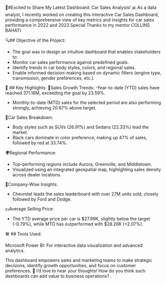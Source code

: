 🚗#Excited to Share My Latest Dashboard: Car Sales Analysis! 📊
As a data analyst, I recently worked on creating this interactive Car Sales Dashboard, providing a comprehensive view of key metrics and insights for car sales performance in 2022 and 2023.Special Thanks to my mentor COLLINS BAHATI

🔍## Objective of the Project:

- The goal was to design an intuitive dashboard that enables stakeholders to:
- Monitor car sales performance against predefined goals.
- Identify trends in car body styles, colors, and regional sales.
- Enable informed decision-making based on dynamic filters (engine type, transmission, gender preferences, etc.).

🔑 ## Key Highlights:
🎢Sales Growth Trends:
-Year-to-date (YTD) sales have reached 371.18M, exceeding the goal by 23.59%.
- Monthly-to-date (MTD) sales for the selected period are also performing strongly, achieving 20.67% above target.

🚗Car Sales Breakdown:
- Body styles such as SUVs (26.91%) and Sedans (22.33%) lead the market.
- Black cars dominate in color preference, making up 47% of sales, followed by red at 33.74%.

🌍Regional Performance:
- Top-performing regions include Aurora, Greenville, and Middletown.
- Visualized using an integrated geospatial map, highlighting sales density across dealer locations.

🏢Company-Wise Insights:
- Chevrolet leads the sales leaderboard with over 27M units sold, closely followed by Ford and Dodge.

💵Average Selling Price:
- The YTD average price per car is $27.99K, slightly below the target (-0.79%), while MTD has outperformed with $28.26K (+2.07%).

🛠️ ## Tools Used:

Microsoft Power BI: For interactive data visualization and advanced analytics.

This dashboard empowers sales and marketing teams to make strategic decisions, identify growth opportunities, and focus on customer preferences.
💬 I’d love to hear your thoughts! How do you think such dashboards can add value to business operations? .
